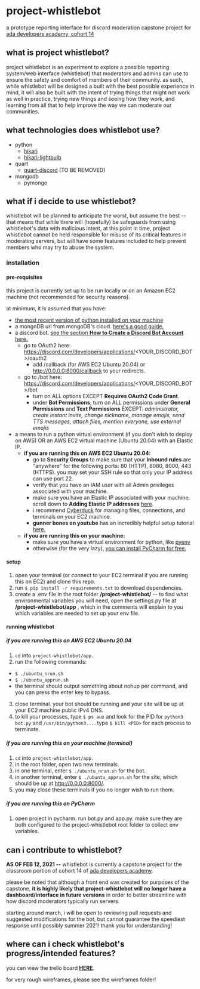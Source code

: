# project-whistlebot
a prototype reporting interface for discord moderation 
capstone project for [ada developers academy, cohort 14](https://adadevelopersacademy.org/)

## what is project whistlebot? 
project whistlebot is an experiment to explore a possible reporting system/web interface (whistlebot) that moderators and admins can use to ensure the safety and comfort of members of their community. as such, while whistlebot will be designed a built with the best possible experience in mind, it will also be built with the intent of trying things that might not work as well in practice, trying new things and seeing how they work, and learning from all that to help improve the way we can moderate our communities. 

## what technologies does whistlebot use? 
- python
   - [hikari](https://github.com/hikari-py/hikari)
   - [hikari-lightbulb](https://github.com/tandemdude/hikari-lightbulb)
- quart
   - [quart-discord](https://github.com/jnawk/Quart-Discord) (TO BE REMOVED)
- mongodb
   - pymongo

## what if i decide to use whistlebot? 
whistlebot will be planned to anticipate the worst, but assume the best -- that means that while there will (hopefully) be safeguards from using whistlebot's data with malicious intent, at this point in time, project whistlebot cannot be held responsible for misuse of its critical features in moderating servers, but will have some features included to help prevent members who may try to abuse the system.

### installation 
#### pre-requisites
this project is currently set up to be run locally or on an Amazon EC2 machine (not recommended for security reasons).

at minimum, it is assumed that you have:
- [the most recent version of python installed on your machine](https://www.python.org/downloads/)
- a mongoDB uri from mongoDB's cloud. [here's a good guide.](https://www.knowi.com/blog/getting-started-with-mongodb-atlas-overview-and-tutorial/)
- a discord bot. [see the section **How to Create a Discord Bot Account** here.]()
   - go to OAuth2 here: https://discord.com/developers/applications/<YOUR_DISCORD_BOT>/oauth2
      - add <EC2 MACHINE Public IPv4 DNS>/callback (for AWS EC2 Ubuntu 20.04) or http://0.0.0.0:8000/callback to your redirects. 
   - go to /bot here: https://discord.com/developers/applications/<YOUR_DISCORD_BOT>/bot
      - turn on ALL options EXCEPT **Requires OAuth2 Code Grant**.
      - under **Bot Permissions**, turn on ALL permissions under **General Permissions** and **Text Permissions** EXCEPT: _administrator, create instant invite, change nickname, manage emojis, send TTS messages, attach files, mention everyone, use external emojis_
- a means to run a python virtual environment (if you don't wish to deploy on AWS) OR an AWS EC2 virtual machine (Ubuntu 20.04) with an Elastic IP.
   - **if you are running this on AWS EC2 Ubuntu 20.04:**
      - go to **Security Groups** to make sure that your **Inbound rules** are "anywhere" for the following ports: 80 (HTTP), 8080, 8000, 443 (HTTPS). you may set your SSH rule so that only your IP address can use port 22.
      - verify that you have an IAM user with all Admin privileges associated with your machine.
      - make sure you have an Elastic IP associated with your machine. scroll down to **Adding Elastic IP addresses** [here](https://docs.aws.amazon.com/vpc/latest/userguide/VPC_Internet_Gateway.html). 
      - i recommend [Cyberduck](https://cyberduck.io/) for managing files, connections, and terminals on your EC2 machine.
      - **gunner bones on youtube** has an incredibly helpful setup tutorial [here.](https://www.youtube.com/watch?v=YiieNfjE9qo&t=890s)
   - **if you are running this on your machine:**
      - make sure you have a virtual environment for python, like [pyenv](https://github.com/pyenv/pyenv)
      - otherwise (for the very lazy), [you can install PyCharm for free.](https://www.jetbrains.com/pycharm/download/)  

#### setup 
1. open your terminal (or connect to your EC2 terminal if you are running this on EC2) and clone this repo. 
2. run `$ pip install -r requirements.txt` to download dependencies.
3. create a .env file in the root folder **/project-whistlebot/** -- to find what environmental variables you will need, open the settings.py file at **/project-whistlebot/app** , which in the comments will explain to you which variables are needed to set up your env file. 

#### running whistlebot
##### if you are running this on AWS EC2 Ubuntu 20.04
1. `cd` into `project-whistlebot/app.`
2. run the following commands: 
  - `$ ./ubuntu_nrun.sh`
  - `$ ./ubuntu_apprun.sh`
  - the terminal should output something about nohup per command, and you can press the enter key to bypass.  
3. close terminal. your bot should be running and your site will be up at your EC2 machine public IPv4 DNS.
4. to kill your processes, type `$ ps aux` and look for the PID for `python3 bot.py` and `/usr/bin/python3...`. type `$ kill <PID>` for each process to terminate.    

##### if you are running this on your machine (terminal)
1. `cd` into `project-whistlebot/app.`
2. in the root folder, open two new terminals. 
3. in one terminal, enter `$ ./ubuntu_nrun.sh` for the bot.
4. in another terminal, enter `$ ./ubuntu_apprun.sh` for the site, which should be up at http://0.0.0.0:8000/.
5. you may close these terminals if you no longer wish to run them. 

##### if you are running this on PyCharm
1. open project in pycharm. run bot.py and app.py. make sure they are both configured to the project-whistlebot root folder to collect env variables. 

## can i contribute to whistlebot?
__AS OF FEB 12, 2021 --__ whistlebot is currently a capstone project for the classroom portion of cohort 14 of [ada developers academy](https://adadevelopersacademy.org/). 

please be noted that although a front end was created for purposes of the capstone, **it is highly likely that project-whistlebot will no longer have a dashboard/interface in future versions** in order to better streamline with how discord moderators typically run servers.

starting around march, i will be open to reviewing pull requests and suggested modifications for the bot, but cannot guarantee the speediest response until possibly summer 2021! thank you for understanding! 

## where can i check whistlebot's progress/intended features?
you can view the trello board **[HERE](https://trello.com/b/pRWqDbYP/project-whistlebot)**.

for very rough wireframes, please see the wireframes folder!

